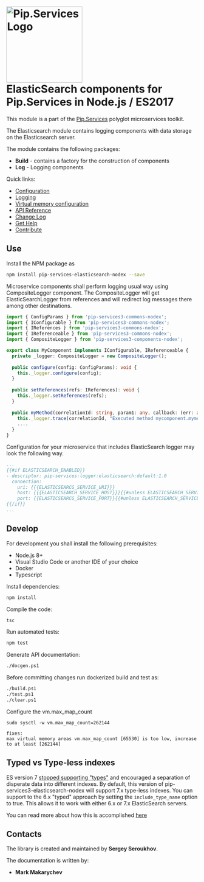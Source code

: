 # <img src="https://uploads-ssl.webflow.com/5ea5d3315186cf5ec60c3ee4/5edf1c94ce4c859f2b188094_logo.svg" alt="Pip.Services Logo" width="200"> <br/> ElasticSearch components for Pip.Services in Node.js / ES2017

This module is a part of the [Pip.Services](http://pipservices.org) polyglot microservices toolkit.

The Elasticsearch module contains logging components with data storage on the Elasticsearch server.

The module contains the following packages:
- **Build** - contains a factory for the construction of components
- **Log** - Logging components

<a name="links"></a> Quick links:

* [Configuration](https://www.pipservices.org/recipies/configuration)
* [Logging](https://www.pipservices.org/recipies/active-logic)
* [Virtual memory configuration](https://www.elastic.co/guide/en/elasticsearch/reference/current/vm-max-map-count.html)
* [API Reference](https://pip-services3-nodex.github.io/pip-services3-elasticsearch-nodex/globals.html)
* [Change Log](CHANGELOG.md)
* [Get Help](https://www.pipservices.org/community/help)
* [Contribute](https://www.pipservices.org/community/contribute)

## Use

Install the NPM package as
```bash
npm install pip-services-elasticsearch-nodex --save
```

Microservice components shall perform logging usual way using CompositeLogger component.
The CompositeLogger will get ElasticSearchLogger from references and will redirect log messages
there among other destinations.

```typescript
import { ConfigParams } from 'pip-services3-commons-nodex'; 
import { IConfigurable } from 'pip-services3-commons-nodex'; 
import { IReferences } from 'pip-services3-commons-nodex'; 
import { IReferenceable } from 'pip-services3-commons-nodex'; 
import { CompositeLogger } from 'pip-services3-components-nodex'; 

export class MyComponent implements IConfigurable, IReferenceable {
  private _logger: CompositeLogger = new CompositeLogger();
  
  public configure(config: ConfigParams): void {
    this._logger.configure(config);
  }
  
  public setReferences(refs: IReferences): void {
    this._logger.setReferences(refs);
  }
  
  public myMethod(correlationId: string, param1: any, callback: (err: any, result: any) => void): void {
    this._logger.trace(correlationId, "Executed method mycomponent.mymethod");
    ....
  }
}
```

Configuration for your microservice that includes ElasticSearch logger may look the following way.

```yaml
...
{{#if ELASTICSEARCH_ENABLED}}
- descriptor: pip-services:logger:elasticsearch:default:1.0
  connection:
    uri: {{{ELASTICSEARCG_SERVICE_URI}}}
    host: {{{ELASTICSEARCH_SERVICE_HOST}}}{{#unless ELASTICSEARCH_SERVICE_HOST}}localhost{{/unless}}
    port: {{ELASTICSEARCG_SERVICE_PORT}}{{#unless ELASTICSEARCH_SERVICE_PORT}}9200{{/unless}}\ 
{{/if}}
...
```

## Develop

For development you shall install the following prerequisites:
* Node.js 8+
* Visual Studio Code or another IDE of your choice
* Docker
* Typescript

Install dependencies:
```bash
npm install
```

Compile the code:
```bash
tsc
```

Run automated tests:
```bash
npm test
```

Generate API documentation:
```bash
./docgen.ps1
```

Before committing changes run dockerized build and test as:
```bash
./build.ps1
./test.ps1
./clear.ps1
```

Configure the vm.max_map_count

`sudo sysctl -w vm.max_map_count=262144`

    fixes:
    max virtual memory areas vm.max_map_count [65530] is too low, increase to at least [262144]

## Typed vs Type-less indexes
ES version 7 [stopped supporting "types"](https://www.elastic.co/guide/en/elasticsearch/reference/current/removal-of-types.html) and encouraged a separation of disperate data into different indexes. By default, this version of pip-services3-elasticsearch-nodex will support 7.x type-less indexes. You can support to the 6.x "typed" approach by setting the `include_type_name` option to true. This allows it to work with either 6.x or 7.x ElasticSearch servers.

You can read more about how this is accomplished  [here](https://www.elastic.co/blog/moving-from-types-to-typeless-apis-in-elasticsearch-7-0)

## Contacts

The library is created and maintained by **Sergey Seroukhov**.

The documentation is written by:
- **Mark Makarychev**


